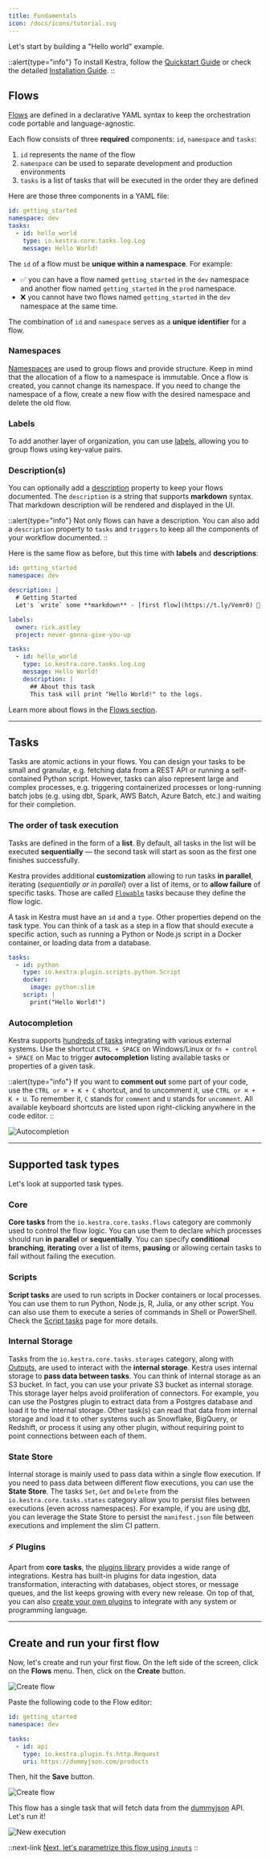 ```yaml
---
title: Fundamentals
icon: /docs/icons/tutorial.svg
---
```


Let's start by building a "Hello world" example.

::alert{type="info"}
To install Kestra, follow the [Quickstart Guide](../01.getting-started/01.quickstart.md) or check the detailed [Installation Guide](../02.installation/index.md).
::

## Flows

[Flows](../06.workflow-components/02.flow.md) are defined in a declarative YAML syntax to keep the orchestration code portable and language-agnostic.

Each flow consists of three **required** components: `id`, `namespace` and `tasks`:
1. `id` represents the name of the flow
2. `namespace` can be used to separate development and production environments
3. `tasks` is a list of tasks that will be executed in the order they are defined

Here are those three components in a YAML file:

```yaml
id: getting_started
namespace: dev
tasks:
  - id: hello_world
    type: io.kestra.core.tasks.log.Log
    message: Hello World!
```

The `id` of a flow must be **unique within a namespace**. For example:
- ✅ you can have a flow named `getting_started` in the `dev` namespace and another flow named `getting_started` in the `prod` namespace.
- ❌ you cannot have two flows named `getting_started` in the `dev` namespace at the same time.

The combination of `id` and `namespace` serves as a **unique identifier** for a flow.

### Namespaces

[Namespaces](../06.workflow-components/03.namespace.md) are used to group flows and provide structure. Keep in mind that the allocation of a flow to a namespace is immutable. Once a flow is created, you cannot change its namespace. If you need to change the namespace of a flow, create a new flow with the desired namespace and delete the old flow.


### Labels

To add another layer of organization, you can use [labels](../06.workflow-components/08.labels.md), allowing you to group flows using key-value pairs.


### Description(s)

You can optionally add a [description](../06.workflow-components/descriptions.md) property to keep your flows documented. The `description` is a string that supports **markdown** syntax. That markdown description will be rendered and displayed in the UI.

::alert{type="info"}
Not only flows can have a description. You can also add a `description` property to `tasks` and `triggers` to keep all the components of your workflow documented.
::

Here is the same flow as before, but this time with **labels** and **descriptions**:

```yaml
id: getting_started
namespace: dev

description: |
  # Getting Started
  Let's `write` some **markdown** - [first flow](https://t.ly/Vemr0) 🚀

labels:
  owner: rick.astley
  project: never-gonna-give-you-up

tasks:
  - id: hello_world
    type: io.kestra.core.tasks.log.Log
    message: Hello World!
    description: |
      ## About this task
      This task will print "Hello World!" to the logs.
```

Learn more about flows in the [Flows section](../06.workflow-components/02.flow.md).

---

## Tasks

Tasks are atomic actions in your flows. You can design your tasks to be small and granular, e.g. fetching data from a REST API or running a self-contained Python script. However, tasks can also represent large and complex processes, e.g. triggering containerized processes or long-running batch jobs (e.g. using dbt, Spark, AWS Batch, Azure Batch, etc.) and waiting for their completion.

### The order of task execution

Tasks are defined in the form of a **list**. By default, all tasks in the list will be executed **sequentially** — the second task will start as soon as the first one finishes successfully.

Kestra provides additional **customization** allowing to run tasks **in parallel**, iterating (_sequentially or in parallel_) over a list of items, or to **allow failure** of specific tasks. Those are called [`Flowable`](./05.flowable.md) tasks because they define the flow logic.

A task in Kestra must have an `id` and a `type`. Other properties depend on the task type. You can think of a task as a step in a flow that should execute a specific action, such as running a Python or Node.js script in a Docker container, or loading data from a database.

```yaml
tasks:
  - id: python
    type: io.kestra.plugin.scripts.python.Script
    docker:
      image: python:slim
    script: |
      print("Hello World!")
```

### Autocompletion

Kestra supports [hundreds of tasks](https://kestra.io/plugins) integrating with various external systems. Use the shortcut `CTRL + SPACE` on Windows/Linux or `fn + control + SPACE` on Mac to trigger **autocompletion** listing available tasks or properties of a given task.

::alert{type="info"}
If you want to **comment out** some part of your code, use the `CTRL or ⌘ + K + C` shortcut, and to uncomment it, use `CTRL or ⌘ + K + U`. To remember it, `C` stands for `comment` and `U` stands for `uncomment`. All available keyboard shortcuts are listed upon right-clicking anywhere in the code editor.
::

![Autocompletion](https://kestra.io/autocompletion.gif)

---

## Supported task types

Let's look at supported task types.

### Core

**Core tasks** from the `io.kestra.core.tasks.flows` category are commonly used to control the flow logic. You can use them to declare which processes should run **in parallel** or **sequentially**. You can specify **conditional branching**, **iterating** over a list of items, **pausing** or allowing certain tasks to fail without failing the execution.

### Scripts

**Script tasks** are used to run scripts in Docker containers or local processes. You can use them to run Python, Node.js, R, Julia, or any other script. You can also use them to execute a series of commands in Shell or PowerShell. Check the [Script tasks](../08.developer-guide/07.scripts/index.md) page for more details.

### Internal Storage

Tasks from the `io.kestra.core.tasks.storages` category, along with [Outputs](../06.workflow-components/07.outputs.md), are used to interact with the **internal storage**. Kestra uses internal storage to **pass data between tasks**. You can think of internal storage as an S3 bucket. In fact, you can use your private S3 bucket as internal storage. This storage layer helps avoid proliferation of connectors. For example, you can use the Postgres plugin to extract data from a Postgres database and load it to the internal storage. Other task(s) can read that data from internal storage and load it to other systems such as Snowflake, BigQuery, or Redshift, or process it using any other plugin, without requiring point to point connections between each of them.

### State Store

Internal storage is mainly used to pass data within a single flow execution. If you need to pass data between different flow executions, you can use the **State Store**. The tasks `Set`, `Get` and `Delete` from the `io.kestra.core.tasks.states` category allow you to persist files between executions (even across namespaces). For example, if you are using [dbt](https://www.getdbt.com/), you can leverage the State Store to persist the `manifest.json` file between executions and implement the slim CI pattern.

### ⚡️ Plugins

Apart from **core tasks**, the [plugins library](https://kestra.io/plugins) provides a wide range of integrations. Kestra has built-in plugins for data ingestion, data transformation, interacting with databases, object stores, or message queues, and the list keeps growing with every new release. On top of that, you can also [create your own plugins](../09.plugin-developer-guide/index.md) to integrate with any system or programming language.

---

## Create and run your first flow

Now, let's create and run your first flow. On the left side of the screen, click on the **Flows** menu. Then, click on the **Create** button.

![Create flow](/docs/tutorial/fundamentals/create_button.png)

Paste the following code to the Flow editor:

```yaml
id: getting_started
namespace: dev

tasks:
  - id: api
    type: io.kestra.plugin.fs.http.Request
    uri: https://dummyjson.com/products
```

Then, hit the **Save** button.

![Create flow](/docs/tutorial/fundamentals/save_button.png)

This flow has a single task that will fetch data from the [dummyjson](https://dummyjson.com/) API. Let's run it!

![New execution](/docs/tutorial/fundamentals/new_execution.png)

::next-link
[Next, let's parametrize this flow using `inputs`](./02.inputs.md)
::


